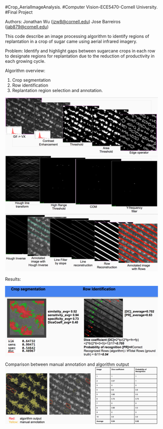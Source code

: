 #Crop_AerialImageAnalysis.
#Computer Vision-ECE5470-Cornell University. 
#Final Project

Authors:
Jonathan Wu (jzw8@cornell.edu)
Jose Barreiros (jab879@cornell.edu)

This code describe an image processing algorithm to identify regions of replantation in a crop of sugar came using aerial infrared imagery.

Problem:
Identify and highlight gaps between sugarcane crops in each row to designate regions for replantation due to the reduction of productivity in each growing cycle.

Algorithm overview:
1. Crop segmentation
2. Row identification
3. Replantation region selection and annotation.

![alt text](https://github.com/JoseBarreiros/Crop_Aerial_Image_Analysis/blob/master/Media/algorithm1.png)
![alt text](https://github.com/JoseBarreiros/Crop_Aerial_Image_Analysis/blob/master/Media/algorithm2.png)
![alt text](https://github.com/JoseBarreiros/Crop_Aerial_Image_Analysis/blob/master/Media/algorithm3.png)

Results:

![alt text](https://github.com/JoseBarreiros/Crop_Aerial_Image_Analysis/blob/master/Media/results1.png)

Comparison between manual annotation and algorithm output
![alt text](https://github.com/JoseBarreiros/Crop_Aerial_Image_Analysis/blob/master/Media/results2.png)


